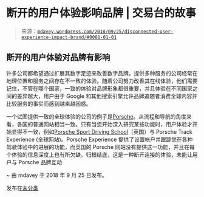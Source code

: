 <!--yml

category: 未分类

date: 2024-05-18 05:27:01

-->

# 断开的用户体验影响品牌 | 交易台的故事

> 来源：[`mdavey.wordpress.com/2018/09/25/disconnected-user-experience-impact-brand/#0001-01-01`](https://mdavey.wordpress.com/2018/09/25/disconnected-user-experience-impact-brand/#0001-01-01)

## 断开的用户体验对品牌有影响

许多公司都希望通过扩展其数字足迹来改善数字品牌。提供多种服务的公司经常在地理位置和服务之间存在不一致的体验。随着公司努力改善其在线体验，他们需要记住，不管在哪个国家，一致的体验对品牌形象都很重要，并且体验在不同国家之间的差异越大，用户由于 Google 和其他搜索引擎允许品牌追随者消费全球内容并比较服务的事实而感到越来越困惑。

一个试图提供一致的全球体验的公司的例子是[Porsche](https://www.porsche.com/)。从流程和导航的角度来看，各国的普通网站相当一致。只有当您开始深入研究某些功能时，用户体验才开始显得不一致，例如[Porsche Sport Driving School](https://www.porsche.com/silverstone/en/experience/psds/)（英国）与 Porsche Track Experience (全球网站)。Porsche Experience 提供了设置帐户并跟踪您在各种驾驶体验中的进展的功能，而英国的 Porsche 网站没有提供这一功能，并且在每个体验的信息深度上也有所欠缺。归根结底，这是一种断开连接的体验，未能让用户与 Porsche 品牌互动

~ 由 mdavey 于 2018 年 9 月 25 日发布。

发布在[未分类](https://mdavey.wordpress.com/category/uncategorized/)
